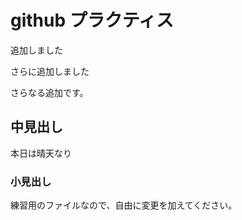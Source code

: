 # github プラクティス

追加しました

さらに追加しました

さらなる追加です。


## 中見出し

本日は晴天なり

### 小見出し

練習用のファイルなので、自由に変更を加えてください。
